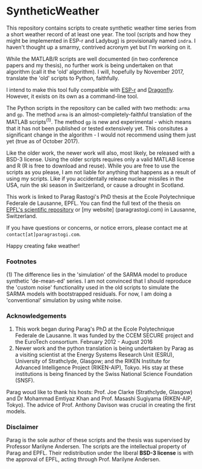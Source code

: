 # SyntheticWeather

This repository contains scripts to create synthetic weather time series from a short weather record of at least one year. The tool (scripts and how they might be implemented in ESP-r and Ladybug) is provisionally named `indra`. I haven't thought up a smarmy, contrived acronym yet but I'm working on it.

While the MATLAB/R scripts are well documented (in two conference papers and my thesis), no further work is being undertaken on that algorithm (call it the 'old' algorithm). I will, hopefully by November 2017, translate the 'old' scripts to Python, faithfully.

I intend to make this tool fully compatible with [ESP-r](https://github.com/ESP-rCommunity "ESP-r") and [Dragonfly](https://github.com/chriswmackey/Dragonfly "Dragonfly"). However, it exists on its own as a command-line tool.

The Python scripts in the repository can be called with two methods: `arma` and `gp`. The method `arma` is an almost-completely-faithful translation of the MATLAB scripts<sup>(1)</sup>. The method `gp` is new and experimental - which means that it has not been published or tested extensively yet. This consitutes a significant change in the algorithm - I would not recommend using them just yet (true as of October 2017). 

Like the older work, the newer work will also, most likely, be released with a BSD-3 license. Using the older scripts requires only a valid MATLAB license and R (R is free to download and reuse). While you are free to use the scripts as you please, I am not liable for anything that happens as a result of using my scripts. Like if you accidentally release nuclear missiles in the USA, ruin the ski season in Switzerland, or cause a drought in Scotland.

This work is linked to Parag Rastogi's PhD thesis at the Ecole Polytechnique Federale de Lausanne, EPFL. You can find the full text of the thesis on [EPFL's scientific repository](https://infoscience.epfl.ch/record/220971?ln=en) or [my website] (paragrastogi.com) in Lausanne, Switzerland. 

If you have questions or concerns, or notice errors, please contact me at `contact[at]paragrastogi.com`.

Happy creating fake weather!

### Footnotes

(1) The difference lies in the 'simulation' of the SARMA model to produce synthetic 'de-mean-ed' series. I am not convinced that I should reproduce the 'custom noise' functionality used in the old scripts to simulate the SARMA models with bootstrapped residuals. For now, I am doing a 'conventional' simulation by using white noise.

### Acknowledgements

1. This work began during Parag's PhD at the Ecole Polytechnique Federale de Lausanne. It was funded by the CCEM SECURE project and the EuroTech consortium. February 2012 - August 2016
2. Newer work and the python translation is being undertaken by Parag as a visiting scientist at the Energy Systems Research Unit (ESRU), University of Strathclyde, Glasgow; and the RIKEN Institute for Advanced Intelligence Project (RIKEN-AIP), Tokyo. His stay at these institutions is being financed by the Swiss National Science Foundation (SNSF). 

Parag woud like to thank his hosts: Prof. Joe Clarke (Strathclyde, Glasgow) and Dr Mohammad Emtiyaz Khan and Prof. Masashi Sugiyama (RIKEN-AIP, Tokyo). The advice of Prof. Anthony Davison was crucial in creating the first models.

### Disclaimer

Parag is the sole author of these scripts and the thesis was supervised by Professor Marilyne Andersen. The scripts are the intellectual property of Parag and EPFL. Their redistribution under the liberal __BSD-3 license__ is with the approval of EPFL, acting through Prof. Marilyne Andersen.
